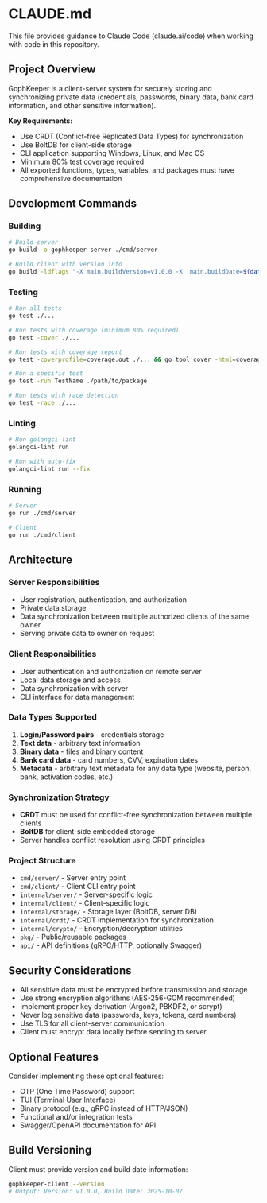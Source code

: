 # CLAUDE.md

This file provides guidance to Claude Code (claude.ai/code) when working with code in this repository.

## Project Overview

GophKeeper is a client-server system for securely storing and synchronizing private data (credentials, passwords, binary data, bank card information, and other sensitive information).

**Key Requirements:**
- Use CRDT (Conflict-free Replicated Data Types) for synchronization
- Use BoltDB for client-side storage
- CLI application supporting Windows, Linux, and Mac OS
- Minimum 80% test coverage required
- All exported functions, types, variables, and packages must have comprehensive documentation

## Development Commands

### Building
```bash
# Build server
go build -o gophkeeper-server ./cmd/server

# Build client with version info
go build -ldflags "-X main.buildVersion=v1.0.0 -X 'main.buildDate=$(date)'" -o gophkeeper-client ./cmd/client
```

### Testing
```bash
# Run all tests
go test ./...

# Run tests with coverage (minimum 80% required)
go test -cover ./...

# Run tests with coverage report
go test -coverprofile=coverage.out ./... && go tool cover -html=coverage.out

# Run a specific test
go test -run TestName ./path/to/package

# Run tests with race detection
go test -race ./...
```

### Linting
```bash
# Run golangci-lint
golangci-lint run

# Run with auto-fix
golangci-lint run --fix
```

### Running
```bash
# Server
go run ./cmd/server

# Client
go run ./cmd/client
```

## Architecture

### Server Responsibilities
- User registration, authentication, and authorization
- Private data storage
- Data synchronization between multiple authorized clients of the same owner
- Serving private data to owner on request

### Client Responsibilities
- User authentication and authorization on remote server
- Local data storage and access
- Data synchronization with server
- CLI interface for data management

### Data Types Supported
1. **Login/Password pairs** - credentials storage
2. **Text data** - arbitrary text information
3. **Binary data** - files and binary content
4. **Bank card data** - card numbers, CVV, expiration dates
5. **Metadata** - arbitrary text metadata for any data type (website, person, bank, activation codes, etc.)

### Synchronization Strategy
- **CRDT** must be used for conflict-free synchronization between multiple clients
- **BoltDB** for client-side embedded storage
- Server handles conflict resolution using CRDT principles

### Project Structure
- `cmd/server/` - Server entry point
- `cmd/client/` - Client CLI entry point
- `internal/server/` - Server-specific logic
- `internal/client/` - Client-specific logic
- `internal/storage/` - Storage layer (BoltDB, server DB)
- `internal/crdt/` - CRDT implementation for synchronization
- `internal/crypto/` - Encryption/decryption utilities
- `pkg/` - Public/reusable packages
- `api/` - API definitions (gRPC/HTTP, optionally Swagger)

## Security Considerations

- All sensitive data must be encrypted before transmission and storage
- Use strong encryption algorithms (AES-256-GCM recommended)
- Implement proper key derivation (Argon2, PBKDF2, or scrypt)
- Never log sensitive data (passwords, keys, tokens, card numbers)
- Use TLS for all client-server communication
- Client must encrypt data locally before sending to server

## Optional Features

Consider implementing these optional features:
- OTP (One Time Password) support
- TUI (Terminal User Interface)
- Binary protocol (e.g., gRPC instead of HTTP/JSON)
- Functional and/or integration tests
- Swagger/OpenAPI documentation for API

## Build Versioning

Client must provide version and build date information:
```bash
gophkeeper-client --version
# Output: Version: v1.0.0, Build Date: 2025-10-07
```
